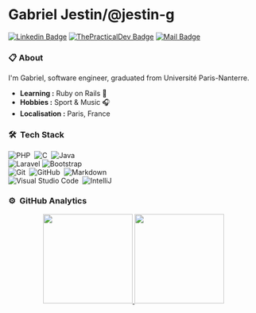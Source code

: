 # Gabriel Jestin/@jestin-g
[![Linkedin Badge](https://img.shields.io/badge/-Gabriel%20Jestin-blue?style=flat-square&logo=Linkedin&logoColor=white&link=https://www.linkedin.com/in/jestin-g/)](https://www.linkedin.com/in/jestin-g/)
[![ThePracticalDev Badge](https://img.shields.io/badge/-@gabj-0A0A0A?style=flat-square&labelColor=black&logo=dev.to&link=https://dev.to/gabj)](https://dev.to/gabj)
[![Mail Badge](https://img.shields.io/badge/-jestingabriel@gmail.com-c14438?style=flat-square&logo=Gmail&logoColor=white&link=mailto:jestingabriel@gmail.com)](mailto:jestingabriel@gmail.com)

### 📋 About
I'm Gabriel, software engineer, graduated from Université Paris-Nanterre.
-  **Learning :** Ruby on Rails 💎
-  **Hobbies :** Sport & Music :headphones:
-  **Localisation :** Paris, France


### 🛠 &nbsp;Tech Stack

![PHP](https://img.shields.io/badge/-PHP-333333?style=flat&logo=php)&nbsp;
![C](https://img.shields.io/badge/-C-333333?style=flat&logo=c)&nbsp;
![Java](https://img.shields.io/badge/-Java-333333?style=flat&logo=Java)&nbsp;\
![Laravel](https://img.shields.io/badge/-Laravel-333333?style=flat&logo=laravel)
![Bootstrap](https://img.shields.io/badge/-Bootstrap-333333?style=flat&logo=bootstrap&)\
![Git](https://img.shields.io/badge/-Git-333333?style=flat&logo=git)&nbsp;
![GitHub](https://img.shields.io/badge/-GitHub-333333?style=flat&logo=github)&nbsp;
![Markdown](https://img.shields.io/badge/-Markdown-333333?style=flat&logo=markdown)\
![Visual Studio Code](https://img.shields.io/badge/-Visual%20Studio%20Code-333333?style=flat&logo=visual-studio-code&logoColor=007ACC)&nbsp;
![IntelliJ](https://img.shields.io/badge/-IntelliJ%20IDEA-333333?style=flat&logo=intellij-idea)&nbsp;


### ⚙️ &nbsp;GitHub Analytics

<p align="center">
<a href="https://github.com/jestin-g">
  <img height="180em" src="https://github-readme-stats-eight-theta.vercel.app/api?username=jestin-g&show_icons=true&theme=vue-dark&include_all_commits=true&count_private=true" />
  <img height="180em" src="https://github-readme-stats-eight-theta.vercel.app/api/top-langs/?username=jestin-g&layout=compact&exclude_lang=java+r&theme=vue-dark" />
</a>
</p>
